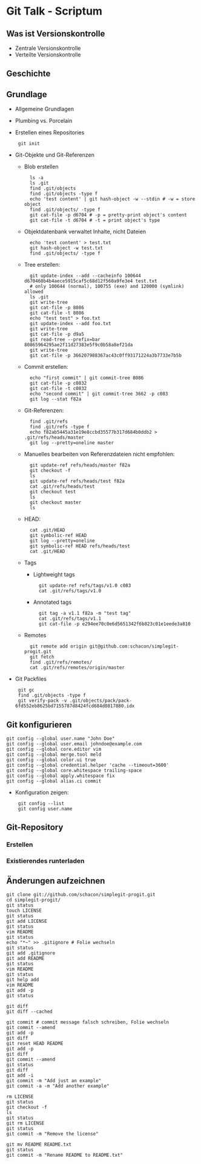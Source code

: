 # Git Talk - Scriptum
## Was ist Versionskontrolle
 * Zentrale Versionskontrolle
 * Verteilte Versionskontrolle
## Geschichte
## Grundlage
 * Allgemeine Grundlagen
 * Plumbing vs. Porcelain
 * Erstellen eines Repositories
  
        git init

 * Git-Objekte und Git-Referenzen
    + Blob erstellen

            ls -a
            ls .git
            find .git/objects
            find .git/objects -type f
            echo 'test content' | git hash-object -w --stdin # -w = store object
            find .git/objects/ -type f
            git cat-file -p d6704 # -p = pretty-print object's content
            git cat-file -t d6704 # -t = print object's type

    + Objektdatenbank verwaltet Inhalte, nicht Dateien
 
            echo 'test content' > test.txt
            git hash-object -w test.txt
            find .git/objects/ -type f

    + Tree erstellen:

            git update-index --add --cacheinfo 100644 d670460b4b4aece5915caf5c68d12f560a9fe3e4 test.txt
            # only 100644 (normal), 100755 (exe) and 120000 (symlink) allowed
            ls .git
            git write-tree
            git cat-file -p 8086
            git cat-file -t 8086
            echo "test test" > foo.txt
            git update-index --add foo.txt
            git write-tree
            git cat-file -p d9a5
            git read-tree --prefix=bar 80865964295ae2f11d27383e5f9c0b58a8ef21da
            git write-tree
            git cat-file -p 366207988367ac43c0ff93171224a3b7733e7b5b

    + Commit erstellen:

            echo "first commit" | git commit-tree 8086
            git cat-file -p c0832
            git cat-file -t c0832
            echo "second commit" | git commit-tree 3662 -p c083
            git log --stat f82a

    + Git-Referenzen:

            find .git/refs
            find .git/refs -type f
            echo f82ab5445a31e19e8ccbd35577b317d684b0ddb2 > .git/refs/heads/master
            git log --pretty=oneline master

    + Manuelles bearbeiten von Referenzdateien nicht empfohlen:

            git update-ref refs/heads/master f82a
            git checkout -f
            ls
            git update-ref refs/heads/test f82a
            cat .git/refs/heads/test
            git checkout test
            ls
            git checkout master
            ls

    + HEAD:

            cat .git/HEAD
            git symbolic-ref HEAD
            git log --pretty=oneline
            git symbolic-ref HEAD refs/heads/test
            cat .git/HEAD
  
    + Tags
        - Lightweight tags

                git update-ref refs/tags/v1.0 c083
                cat .git/refs/tags/v1.0

        - Annotated tags

                git tag -a v1.1 f82a -m "test tag"
                cat .git/refs/tags/v1.1
                git cat-file -p e294ee70c0e6d5651342f6b823c01e1eede3a810

    + Remotes

            git remote add origin git@github.com:schacon/simplegit-progit.git
            git fetch
            find .git/refs/remotes/
            cat .git/refs/remotes/origin/master
 
 * Git Packfiles

        git gc
        find .git/objects -type f
        git verify-pack -v .git/objects/pack/pack-6fd552eb8625bd7155787d8424fcd684d0817880.idx

## Git konfigurieren

    git config --global user.name "John Doe"
    git config --global user.email johndoe@example.com
    git config --global core.editor vim
    git config --global merge.tool meld
    git config --global color.ui true
    git config --global credential.helper 'cache --timeout=3600'
    git config --global core.whitespace trailing-space
    git config --global apply.whitespace fix
    git config --global alias.ci commit

 * Konfiguration zeigen:

        git config --list
        git config user.name

## Git-Repository
### Erstellen
### Existierendes runterladen

## Änderungen aufzeichnen

    git clone git://github.com/schacon/simplegit-progit.git
    cd simplegit-progit/
    git status
    touch LICENSE
    git status
    git add LICENSE
    git status
    vim README
    git status
    echo "*~" >> .gitignore # Folie wechseln
    git status
    git add .gitignore
    git add README
    git status
    vim README
    git status
    git help add
    vim README
    git add -p
    git status

    git diff
    git diff --cached

    git commit # commit message falsch schreiben, Folie wechseln
    git commit --amend
    git add -p
    git diff
    git reset HEAD README
    git add -p
    git diff
    git commit --amend
    git status
    git diff
    git add -i
    git commit -m "Add just an example"
    git commit -a -m "Add another example"

    rm LICENSE
    git status
    git checkout -f
    ls
    git status
    git rm LICENSE
    git status
    git commit -m "Remove the license"

    git mv README README.txt
    git status
    git commit -m "Rename README to README.txt"
